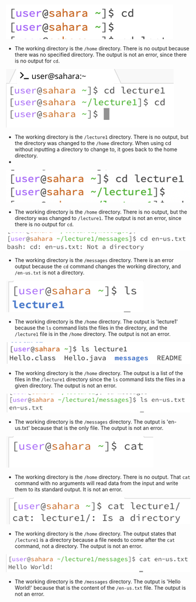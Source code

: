 ![Image](cd1.png)
* The working directory is the `/home` directory. There is no output because there was no specified directory. The output is not an error, since there is no output for `cd`.

![Image](image.png)
* The working directory is the `/lecture1` directory. There is no output, but the directory was changed to the `/home` directory. When using cd without inputting a directory to change to, it goes back to the home directory.
* 
![Image](cd2.png)
* The working directory is the `/home` directory. There is no output, but the directory was changed to `/lecture1`. The output is not an error, since there is no output for `cd`.

![Image](cd3.png)
* The working directory is the `/messages` directory. There is an error output because the `cd` command changes the working directory, and `/en-us.txt` is not a directory.
  
![Image](ls1.png)
* The working directory is the `/home` directory. The output is 'lecture1' because the `ls` command lists the files in the directory, and the `/lecture1` file is in the `/home` directory. The output is not an error.

![Image](ls2.png)
* The working directory is the `/home` directory. The output is a list of the files in the `/lecture1` directory since the `ls` command lists the files in a given directory. The output is not an error.

![Image](ls_3.png)
* The working directory is the `/messages` directory. The output is 'en-us.txt' because that is the only file. The output is not an error.

![Image](cat1.png)
* The working directory is the `/home` directory. There is no output. That `cat` command with no arguments will read data from the input and write them to its standard output. It is not an error.

![Image](cat2.png)
* The working directory is the `/home` directory. The output states that `/lecture1` is a directory because a file needs to come after the `cat` command, not a directory. The output is not an error.

![Image](cat_3.png)
* The working directory is the `/messages` directory. The output is 'Hello World!' because that is the content of the `/en-us.txt` file. The output is not an error.
